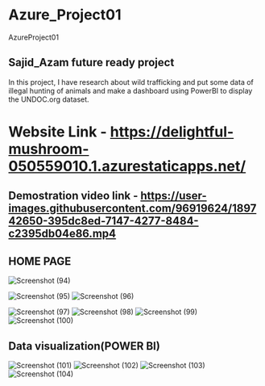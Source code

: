 # Azure_Project01
AzureProject01

## Sajid_Azam future ready project
In this project, I have research about wild trafficking and put some data of illegal hunting of animals and make a dashboard using PowerBI to display the UNDOC.org dataset.

# Website Link - https://delightful-mushroom-050559010.1.azurestaticapps.net/

## Demostration video link - https://user-images.githubusercontent.com/96919624/189742650-395dc8ed-7147-4277-8484-c2395db04e86.mp4







## HOME PAGE
![Screenshot (94)](https://user-images.githubusercontent.com/96919624/189741762-7589e933-db49-487f-9f04-df697fa6469a.png)

![Screenshot (95)](https://user-images.githubusercontent.com/96919624/189741793-17ea44e6-124b-4d02-9daa-d42f05a0bdda.png)
![Screenshot (96)](https://user-images.githubusercontent.com/96919624/189741795-5f045300-70bc-4364-acae-54c5d926184e.png)

![Screenshot (97)](https://user-images.githubusercontent.com/96919624/189741818-97c82bd5-a57c-48de-97e4-08a26c02de5f.png)
![Screenshot (98)](https://user-images.githubusercontent.com/96919624/189741827-4b305568-d090-4ef6-a932-02421da57204.png)
![Screenshot (99)](https://user-images.githubusercontent.com/96919624/189741830-4eb6083c-3ff7-476a-bddd-ffe721783df8.png)
![Screenshot (100)](https://user-images.githubusercontent.com/96919624/189741850-f79cecaa-856c-418b-a87d-9487dbfebd7d.png)

## Data visualization(POWER BI)

![Screenshot (101)](https://user-images.githubusercontent.com/96919624/189742023-1c0df073-d0bd-4128-af20-72e970d2695c.png)
![Screenshot (102)](https://user-images.githubusercontent.com/96919624/189742031-315549e0-917c-40b2-ac9a-1fe10c4ffba9.png)
![Screenshot (103)](https://user-images.githubusercontent.com/96919624/189742057-7397e3a9-6e85-4ce0-bf5e-de7ee62fe387.png)
![Screenshot (104)](https://user-images.githubusercontent.com/96919624/189742061-0a5205b5-5060-44f0-9fde-cb16a24c086b.png)
